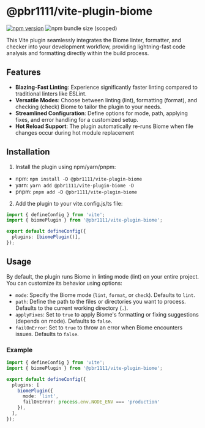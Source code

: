 # @pbr1111/vite-plugin-biome

[![npm version](https://badge.fury.io/js/%40pbr1111%2Fvite-plugin-biome.svg)](https://badge.fury.io/js/%40pbr1111%2Fvite-plugin-biome)
![npm bundle size (scoped)](https://img.shields.io/bundlephobia/minzip/@pbr1111/vite-plugin-biome)

This Vite plugin seamlessly integrates the Biome linter, formatter, and checker into your development workflow, providing lightning-fast code analysis and formatting directly within the build process.

## Features

- **Blazing-Fast Linting**: Experience significantly faster linting compared to traditional linters like ESLint.
- **Versatile Modes**: Choose between linting (lint), formatting (format), and checking (check) Biome to tailor the plugin to your needs.
- **Streamlined Configuration**: Define options for mode, path, applying fixes, and error handling for a customized setup.
- **Hot Reload Support**: The plugin automatically re-runs Biome when file changes occur during hot module replacement

## Installation

1. Install the plugin using npm/yarn/pnpm:
- npm: `npm install -D @pbr1111/vite-plugin-biome`
- yarn: `yarn add @pbr1111/vite-plugin-biome -D`
- pnpm: `pnpm add -D @pbr1111/vite-plugin-biome`

2. Add the plugin to your vite.config.js/ts file:
```ts
import { defineConfig } from 'vite';
import { biomePlugin } from '@pbr1111/vite-plugin-biome';

export default defineConfig({
  plugins: [biomePlugin()],
});
```

## Usage

By default, the plugin runs Biome in linting mode (lint) on your entire project. You can customize its behavior using options:

- `mode`: Specify the Biome mode (`lint`, `format`, or `check`). Defaults to `lint`.
- `path`: Define the path to the files or directories you want to process. Defaults to the current working directory (`.`).
- `applyFixes`: Set to `true` to apply Biome's formatting or fixing suggestions (depends on mode). Defaults to `false`.
- `failOnError`: Set to `true` to throw an error when Biome encounters issues. Defaults to `false`.

### Example
```ts
import { defineConfig } from 'vite';
import { biomePlugin } from '@pbr1111/vite-plugin-biome';

export default defineConfig({
  plugins: [
    biomePlugin({
      mode: 'lint',
      failOnError: process.env.NODE_ENV === 'production'
    }),
  ],
});
```
